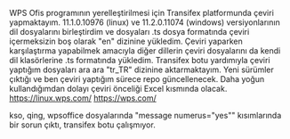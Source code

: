 WPS Ofis programının yerelleştirilmesi için Transifex platformunda çeviri yapmaktayım. 
11.1.0.10976 (linux) ve 11.2.0.11074 (windows) versiyonlarının dil dosyalarını birleştirdim ve dosyaları .ts dosya formatında çeviri içermeksizin boş olarak "en" dizinine yükledim. Çeviri yaparken karşılaştırma yapabilmek amacıyla diğer dillerin çeviri dosyalarını da kendi dil klasörlerine .ts formatında yükledim.
Transifex botu yardımıyla çeviri yaptığım dosyaları ara ara "tr_TR" dizinine aktarmaktayım.
Yeni sürümler çıktığı ve ben çeviri yaptığım sürece repo güncellenecek. Daha yoğun kullandığımdan dolayı çeviri önceliği Excel kısmında olacak.
https://linux.wps.com/
https://wps.com/


kso, qing, wpsoffice dosyalarında "message numerus="yes"" kısımlarında bir sorun çıktı, transifex botu çalışmıyor.
